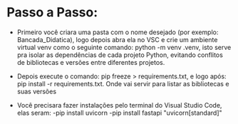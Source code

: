 # Passo a Passo:
  - Primeiro você criara uma pasta com o nome desejado (por exemplo: Bancada_Didatica), logo depois abra ela no VSC e crie um ambiente virtual venv como o seguinte comando: python -m venv .venv, isto serve pra isolar as dependências de cada projeto Python, evitando conflitos de bibliotecas e versões entre diferentes projetos.
  - Depois execute o comando: pip freeze > requirements.txt, e logo após: pip install -r requirements.txt. Onde vai servir para listar as bibliotecas e suas versões 
  
  - Você precisara fazer instalações pelo terminal do Visual Studio Code, elas seram:
    -pip install uvicorn
    -pip install fastapi "uvicorn[standard]" 
